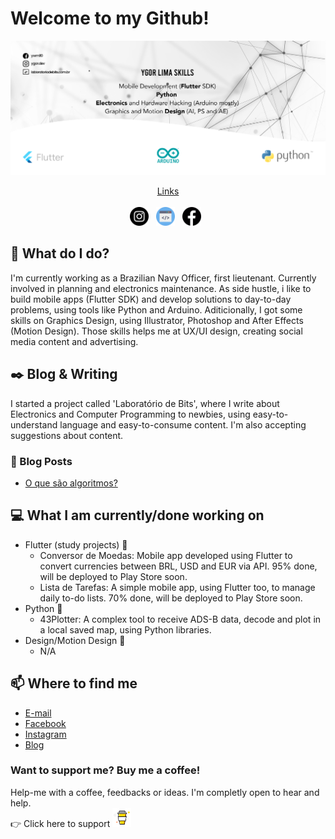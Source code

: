 # Welcome to my Github!

[![Header](https://github.com/ygordev/ygordev/blob/main/ygorlima-github-banner.png "Header")](https://laboratoriodebits.com.br/)

<p align='center'>
  <u>Links</u><br><br>
<a href="https://instagram.com/ygor.dev"><img height="30" src="https://github.com/ygordev/ygordev/blob/main/instagram.png?raw=true"></a>&nbsp;&nbsp;
<a href="https://laboratoriodebits.com.br"><img height="30" src="https://github.com/ygordev/ygordev/blob/main/web.png?raw=true"></a>&nbsp;&nbsp;
<a href="https://facebook.com/ywml10"><img height="30" src="https://github.com/ygordev/ygordev/blob/main/facebook.png?raw=true"></a>&nbsp;&nbsp;
</p>

## 💼 What do I do?
I'm currently working as a Brazilian Navy Officer, first lieutenant. Currently involved in planning and electronics maintenance. As side hustle, i like to build mobile apps (Flutter SDK) and develop solutions to day-to-day problems, using tools like Python and Arduino. Aditicionally, I got some skills on Graphics Design, using Illustrator, Photoshop and After Effects (Motion Design). Those skills helps me at UX/UI design, creating social media content and advertising.

## ✒️ Blog & Writing 
I started a project called 'Laboratório de Bits', where I write about Electronics and Computer Programming to newbies, using easy-to-understand language and easy-to-consume content. I'm also accepting suggestions about content.

### 📰  Blog Posts
- [O que são algoritmos?](https://laboratoriodebits.com.br/o-que-e-algoritmo/)

## 💻  What I am currently/done working on
- Flutter (study projects) 🚀
  - Conversor de Moedas: Mobile app developed using Flutter to convert currencies between BRL, USD and EUR via API. 95% done, will be deployed to Play Store soon.
  - Lista de Tarefas: A simple mobile app, using Flutter too, to manage daily to-do lists. 70% done, will be deployed to Play Store soon.
- Python 🚀
  - 43Plotter: A complex tool to receive ADS-B data, decode and plot in a local saved map, using Python libraries.
- Design/Motion Design 🚀
  - N/A

## 📫  Where to find me
- [E-mail](mailto:admin@laboratoriodebits.com.br)
- [Facebook](https://facebook.com/ywml10)
- [Instagram](https://instagram.com/ygor.dev)
- [Blog](https://www.laboratoriodebits.com.br/)

### Want to support me? Buy me a coffee!
Help-me with a coffee, feedbacks or ideas. I'm completly open to hear and help. <br>
👉  Click here to support <a href="https://www.buymeacoffee.com/ygordev"><img height="30" src="https://github.com/ygordev/ygordev/blob/main/by-me-a-coffee.png?raw=true"></a>&nbsp;&nbsp;

<!--
**ygordev/ygordev** is a ✨ _special_ ✨ repository because its `README.md` (this file) appears on your GitHub profile.

Here are some ideas to get you started:

- 🔭 I’m currently working on ...
- 🌱 I’m currently learning ...
- 👯 I’m looking to collaborate on ...
- 🤔 I’m looking for help with ...
- 💬 Ask me about ...
- 📫 How to reach me: ...
- 😄 Pronouns: ...
- ⚡ Fun fact: ...
-->
